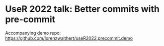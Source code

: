 # UseR 2022 talk: Better commits with pre-commit

Accompanying demo repo: https://github.com/lorenzwalthert/useR2022.precommit.demo
